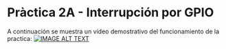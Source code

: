 # Pràctica 2A - Interrupción por GPIO 

A continuación se muestra un vídeo demostrativo del funcionamiento de la practica:
[![IMAGE ALT TEXT](https://user-images.githubusercontent.com/125595278/228275221-a6bb7876-0909-448b-b329-6074d3cc173e.png)](https://youtu.be/gVGyPzvspTo)


